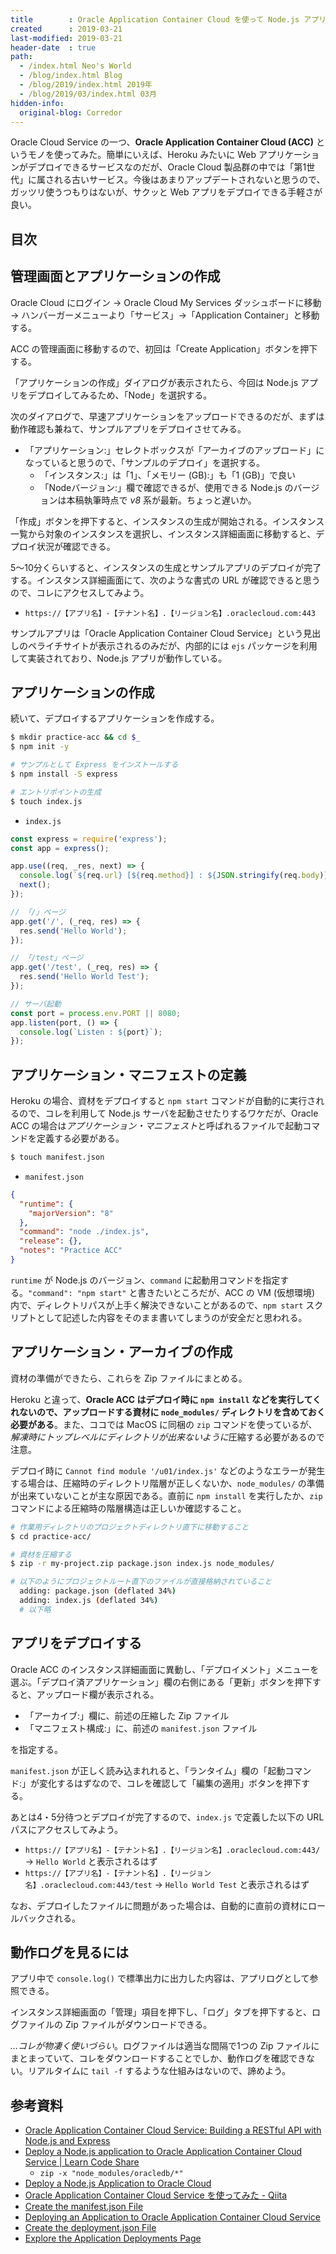 ```yaml
---
title        : Oracle Application Container Cloud を使って Node.js アプリをデプロイしてみた
created      : 2019-03-21
last-modified: 2019-03-21
header-date  : true
path:
  - /index.html Neo's World
  - /blog/index.html Blog
  - /blog/2019/index.html 2019年
  - /blog/2019/03/index.html 03月
hidden-info:
  original-blog: Corredor
---
```


Oracle Cloud Service の一つ、**Oracle Application Container Cloud (ACC)** というモノを使ってみた。簡単にいえば、Heroku みたいに Web アプリケーションがデプロイできるサービスなのだが、Oracle Cloud 製品群の中では「第1世代」に属される古いサービス。今後はあまりアップデートされないと思うので、ガッツリ使うつもりはないが、サクッと Web アプリをデプロイできる手軽さが良い。

## 目次

## 管理画面とアプリケーションの作成

Oracle Cloud にログイン → Oracle Cloud My Services ダッシュボードに移動 → ハンバーガーメニューより「サービス」→「Application Container」と移動する。

ACC の管理画面に移動するので、初回は「Create Application」ボタンを押下する。

「アプリケーションの作成」ダイアログが表示されたら、今回は Node.js アプリをデプロイしてみるため、「Node」を選択する。

次のダイアログで、早速アプリケーションをアップロードできるのだが、まずは動作確認も兼ねて、サンプルアプリをデプロイさせてみる。

- 「アプリケーション:」セレクトボックスが「アーカイブのアップロード」になっていると思うので、「サンプルのデプロイ」を選択する。
  - 「インスタンス:」は「1」、「メモリー (GB):」も「1 (GB)」で良い
  - 「Nodeバージョン:」欄で確認できるが、使用できる Node.js のバージョンは本稿執筆時点で *v8* 系が最新。ちょっと遅いか。

「作成」ボタンを押下すると、インスタンスの生成が開始される。インスタンス一覧から対象のインスタンスを選択し、インスタンス詳細画面に移動すると、デプロイ状況が確認できる。

5〜10分くらいすると、インスタンスの生成とサンプルアプリのデプロイが完了する。インスタンス詳細画面にて、次のような書式の URL が確認できると思うので、コレにアクセスしてみよう。

- `https://【アプリ名】-【テナント名】.【リージョン名】.oraclecloud.com:443`

サンプルアプリは「Oracle Application Container Cloud Service」という見出しのペライチサイトが表示されるのみだが、内部的には `ejs` パッケージを利用して実装されており、Node.js アプリが動作している。

## アプリケーションの作成

続いて、デプロイするアプリケーションを作成する。

```bash
$ mkdir practice-acc && cd $_
$ npm init -y

# サンプルとして Express をインストールする
$ npm install -S express

# エントリポイントの生成
$ touch index.js
```

- `index.js`

```javascript
const express = require('express');
const app = express();

app.use((req, _res, next) => {
  console.log(`${req.url} [${req.method}] : ${JSON.stringify(req.body)}`);
  next();
});

// 「/」ページ
app.get('/', (_req, res) => {
  res.send('Hello World');
});

// 「/test」ページ
app.get('/test', (_req, res) => {
  res.send('Hello World Test');
});

// サーバ起動
const port = process.env.PORT || 8080;
app.listen(port, () => {
  console.log(`Listen : ${port}`);
});
```

## アプリケーション・マニフェストの定義

Heroku の場合、資材をデプロイすると `npm start` コマンドが自動的に実行されるので、コレを利用して Node.js サーバを起動させたりするワケだが、Oracle ACC の場合は*アプリケーション・マニフェスト*と呼ばれるファイルで起動コマンドを定義する必要がある。

```bash
$ touch manifest.json
```

- `manifest.json`

```json
{
  "runtime": {
    "majorVersion": "8"
  },
  "command": "node ./index.js",
  "release": {},
  "notes": "Practice ACC"
}
```

`runtime` が Node.js のバージョン、`command` に起動用コマンドを指定する。`"command": "npm start"` と書きたいところだが、ACC の VM (仮想環境) 内で、ディレクトリパスが上手く解決できないことがあるので、`npm start` スクリプトとして記述した内容をそのまま書いてしまうのが安全だと思われる。

## アプリケーション・アーカイブの作成

資材の準備ができたら、これらを Zip ファイルにまとめる。

Heroku と違って、**Oracle ACC はデプロイ時に `npm install` などを実行してくれないので、アップロードする資材に `node_modules/` ディレクトリを含めておく必要がある**。また、ココでは MacOS に同梱の `zip` コマンドを使っているが、*解凍時にトップレベルにディレクトリが出来ないように*圧縮する必要があるので注意。

デプロイ時に `Cannot find module '/u01/index.js'` などのようなエラーが発生する場合は、圧縮時のディレクトリ階層が正しくないか、`node_modules/` の準備が出来ていないことが主な原因である。直前に `npm install` を実行したか、`zip` コマンドによる圧縮時の階層構造は正しいか確認すること。

```bash
# 作業用ディレクトリのプロジェクトディレクトリ直下に移動すること
$ cd practice-acc/

# 資材を圧縮する
$ zip -r my-project.zip package.json index.js node_modules/

# 以下のようにプロジェクトルート直下のファイルが直接格納されていること
  adding: package.json (deflated 34%)
  adding: index.js (deflated 34%)
  # 以下略
```

## アプリをデプロイする

Oracle ACC のインスタンス詳細画面に異動し、「デプロイメント」メニューを選ぶ。「デプロイ済アプリケーション」欄の右側にある「更新」ボタンを押下すると、アップロード欄が表示される。

- 「アーカイブ:」欄に、前述の圧縮した Zip ファイル
- 「マニフェスト構成:」に、前述の `manifest.json` ファイル

を指定する。

`manifest.json` が正しく読み込まれれると、「ランタイム」欄の「起動コマンド:」が変化するはずなので、コレを確認して「編集の適用」ボタンを押下する。

あとは4・5分待つとデプロイが完了するので、`index.js` で定義した以下の URL パスにアクセスしてみよう。

- `https://【アプリ名】-【テナント名】.【リージョン名】.oraclecloud.com:443/` → `Hello World` と表示されるはず
- `https://【アプリ名】-【テナント名】.【リージョン名】.oraclecloud.com:443/test` → `Hello World Test` と表示されるはず

なお、デプロイしたファイルに問題があった場合は、自動的に直前の資材にロールバックされる。

## 動作ログを見るには

アプリ中で `console.log()` で標準出力に出力した内容は、アプリログとして参照できる。

インスタンス詳細画面の「管理」項目を押下し、「ログ」タブを押下すると、ログファイルの Zip ファイルがダウンロードできる。

*…コレが物凄く使いづらい*。ログファイルは適当な間隔で1つの Zip ファイルにまとまっていて、コレをダウンロードすることでしか、動作ログを確認できない。リアルタイムに `tail -f` するような仕組みはないので、諦めよう。

## 参考資料

- [Oracle Application Container Cloud Service: Building a RESTful API with Node.js and Express](https://www.oracle.com/webfolder/technetwork/tutorials/obe/cloud/apaas/node/node-employee-service/node-employee-service.html)
- [Deploy a Node.js application to Oracle Application Container Cloud Service | Learn Code Share](https://learncodeshare.net/2017/12/06/deploy-a-node-js-application-to-oracle-application-container-cloud-service/)
  - `zip -x "node_modules/oracledb/*"`
- [Deploy a Node.js Application to Oracle Cloud](https://www.oracle.com/webfolder/technetwork/tutorials/obe/cloud/apaas/node/getting-started-node-accs/getting-started-node-accs.html)
- [Oracle Application Container Cloud Service を使ってみた - Qiita](https://qiita.com/shinyay/items/0cef960aa435a72a56f8)
- [Create the manifest.json File](https://docs.oracle.com/en/cloud/paas/app-container-cloud/dvcjv/create-manifest-json-file.html)
- [Deploying an Application to Oracle Application Container Cloud Service](https://www.oracle.com/webfolder/technetwork/tutorials/obe/cloud/apaas/deployment/deployment.html)
- [Create the deployment.json File](https://docs.oracle.com/en/cloud/paas/app-container-cloud/dvcjv/create-deployment-json-file.html)
- [Explore the Application Deployments Page](https://docs.oracle.com/en/cloud/paas/app-container-cloud/csjse/explore-application-deployments-page.html#GUID-5E4472B1-F5C6-4556-908C-D76C4C14FC60)
